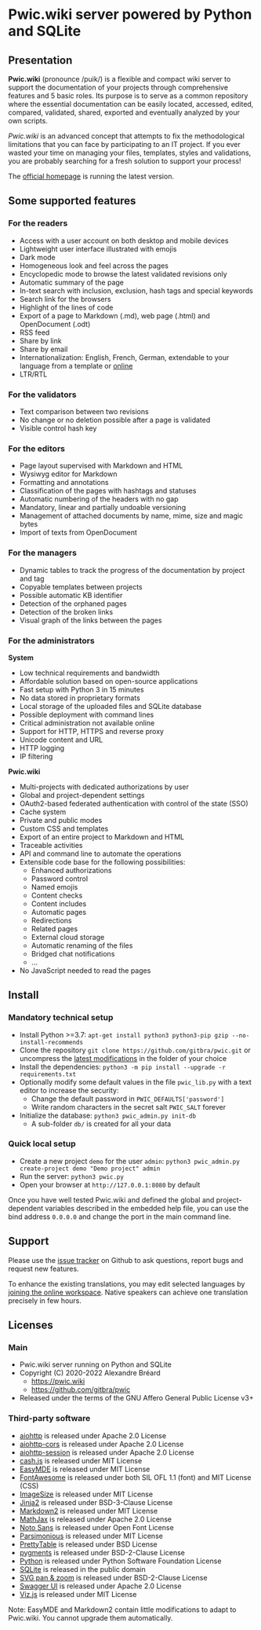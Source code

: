 # Pwic.wiki server powered by Python and SQLite


## Presentation

**Pwic.wiki** (pronounce /puik/) is a flexible and compact wiki server to support the documentation of your projects through comprehensive features and 5 basic roles. Its purpose is to serve as a common repository where the essential documentation can be easily located, accessed, edited, compared, validated, shared, exported and eventually analyzed by your own scripts.

*Pwic.wiki* is an advanced concept that attempts to fix the methodological limitations that you can face by participating to an IT project. If you ever wasted your time on managing your files, templates, styles and validations, you are probably searching for a fresh solution to support your process!

The [official homepage](https://pwic.wiki) is running the latest version.


## Some supported features

### For the readers

- Access with a user account on both desktop and mobile devices
- Lightweight user interface illustrated with emojis
- Dark mode
- Homogeneous look and feel across the pages
- Encyclopedic mode to browse the latest validated revisions only
- Automatic summary of the page
- In-text search with inclusion, exclusion, hash tags and special keywords
- Search link for the browsers
- Highlight of the lines of code
- Export of a page to Markdown (.md), web page (.html) and OpenDocument (.odt)
- RSS feed
- Share by link
- Share by email
- Internationalization: English, French, German, extendable to your language from a template or [online](https://explore.transifex.com/pwicwiki/pwicwiki/)
- LTR/RTL

### For the validators

- Text comparison between two revisions
- No change or no deletion possible after a page is validated
- Visible control hash key

### For the editors

- Page layout supervised with Markdown and HTML
- Wysiwyg editor for Markdown
- Formatting and annotations
- Classification of the pages with hashtags and statuses
- Automatic numbering of the headers with no gap
- Mandatory, linear and partially undoable versioning
- Management of attached documents by name, mime, size and magic bytes
- Import of texts from OpenDocument

### For the managers

- Dynamic tables to track the progress of the documentation by project and tag
- Copyable templates between projects
- Possible automatic KB identifier
- Detection of the orphaned pages
- Detection of the broken links
- Visual graph of the links between the pages

### For the administrators

**System**

- Low technical requirements and bandwidth
- Affordable solution based on open-source applications
- Fast setup with Python 3 in 15 minutes
- No data stored in proprietary formats
- Local storage of the uploaded files and SQLite database
- Possible deployment with command lines
- Critical administration not available online
- Support for HTTP, HTTPS and reverse proxy
- Unicode content and URL
- HTTP logging
- IP filtering

**Pwic.wiki**

- Multi-projects with dedicated authorizations by user
- Global and project-dependent settings
- OAuth2-based federated authentication with control of the state (SSO)
- Cache system
- Private and public modes
- Custom CSS and templates
- Export of an entire project to Markdown and HTML
- Traceable activities
- API and command line to automate the operations
- Extensible code base for the following possibilities:
	- Enhanced authorizations
	- Password control
	- Named emojis
	- Content checks
	- Content includes
	- Automatic pages
	- Redirections
	- Related pages
	- External cloud storage
	- Automatic renaming of the files
	- Bridged chat notifications
	- ...
- No JavaScript needed to read the pages


## Install

### Mandatory technical setup

- Install Python >=3.7: `apt-get install python3 python3-pip gzip --no-install-recommends`
- Clone the repository `git clone https://github.com/gitbra/pwic.git` or uncompress the [latest modifications](https://github.com/gitbra/pwic/archive/refs/heads/master.zip) in the folder of your choice
- Install the dependencies: `python3 -m pip install --upgrade -r requirements.txt`
- Optionally modify some default values in the file `pwic_lib.py` with a text editor to increase the security:
	- Change the default password in `PWIC_DEFAULTS['password']`
	- Write random characters in the secret salt `PWIC_SALT` forever
- Initialize the database: `python3 pwic_admin.py init-db`
	- A sub-folder `db/` is created for all your data

### Quick local setup

- Create a new project `demo` for the user `admin`: `python3 pwic_admin.py create-project demo "Demo project" admin`
- Run the server: `python3 pwic.py`
- Open your browser at `http://127.0.0.1:8080` by default

Once you have well tested Pwic.wiki and defined the global and project-dependent variables described in the embedded help file, you can use the bind address `0.0.0.0` and change the port in the main command line.


## Support

Please use the [issue tracker](https://github.com/gitbra/pwic/issues) on Github to ask questions, report bugs and request new features.

To enhance the existing translations, you may edit selected languages by [joining the online workspace](https://explore.transifex.com/pwicwiki/pwicwiki/). Native speakers can achieve one translation precisely in few hours.


## Licenses

### Main

- Pwic.wiki server running on Python and SQLite
- Copyright (C) 2020-2022 Alexandre Bréard
	- <https://pwic.wiki>
	- <https://github.com/gitbra/pwic>
- Released under the terms of the GNU Affero General Public License v3+

### Third-party software

- [aiohttp](https://github.com/aio-libs/aiohttp) is released under Apache 2.0 License
- [aiohttp-cors](https://github.com/aio-libs/aiohttp-cors) is released under Apache 2.0 License
- [aiohttp-session](https://github.com/aio-libs/aiohttp-session) is released under Apache 2.0 License
- [cash.js](https://github.com/fabiospampinato/cash) is released under MIT License
- [EasyMDE](https://github.com/Ionaru/easy-markdown-editor) is released under MIT License
- [FontAwesome](https://github.com/FortAwesome/Font-Awesome) is released under both SIL OFL 1.1 (font) and MIT License (CSS)
- [ImageSize](https://github.com/shibukawa/imagesize_py) is released under MIT License
- [Jinja2](https://github.com/pallets/jinja) is released under BSD-3-Clause License
- [Markdown2](https://github.com/trentm/python-markdown2) is released under MIT License
- [MathJax](https://github.com/mathjax/MathJax-src) is released under Apache 2.0 License
- [Noto Sans](https://fonts.google.com/specimen/Noto+Sans) is released under Open Font License
- [Parsimonious](https://github.com/erikrose/parsimonious) is released under MIT License
- [PrettyTable](https://github.com/jazzband/prettytable) is released under BSD License
- [pygments](https://github.com/pygments/pygments) is released under BSD-2-Clause License
- [Python](https://github.com/python/cpython/) is released under Python Software Foundation License
- [SQLite](https://www.sqlite.org) is released in the public domain
- [SVG pan & zoom](https://github.com/ariutta/svg-pan-zoom) is released under BSD-2-Clause License
- [Swagger UI](https://github.com/swagger-api/swagger-ui) is released under Apache 2.0 License
- [Viz.js](https://github.com/mdaines/viz.js) is released under MIT License

Note: EasyMDE and Markdown2 contain little modifications to adapt to Pwic.wiki. You cannot upgrade them automatically.
